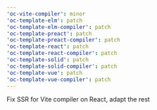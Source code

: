 ```yaml
---
'oc-vite-compiler': minor
'oc-template-elm': patch
'oc-template-elm-compiler': patch
'oc-template-preact': patch
'oc-template-preact-compiler': patch
'oc-template-react': patch
'oc-template-react-compiler': patch
'oc-template-solid': patch
'oc-template-solid-compiler': patch
'oc-template-vue': patch
'oc-template-vue-compiler': patch
---
```


Fix SSR for Vite compiler on React, adapt the rest
